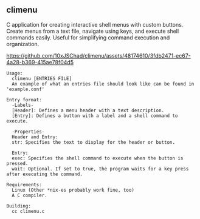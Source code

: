 ## climenu
C application for creating interactive shell menus with custom buttons. Create menus from a text file, navigate using keys, and execute shell commands easily. Useful for simplifying command execution and organization.


https://github.com/10xJSChad/climenu/assets/48174610/3fdb2471-ec67-4a28-b369-415ae78f04d5


```
Usage:
  climenu [ENTRIES FILE]
  An example of what an entries file should look like can be found in 'example.conf'

Entry format:
  -Labels-
  [Header]: Defines a menu header with a text description.
  [Entry]: Defines a button with a label and a shell command to execute.
  
  -Properties-
  Header and Entry:
  str: Specifies the text to display for the header or button.
  
  Entry:
  exec: Specifies the shell command to execute when the button is pressed.
  wait: Optional. If set to true, the program waits for a key press after executing the command.

```

```
Requirements:
  Linux (Other *nix-es probably work fine, too)
  A C compiler.

Building:
  cc climenu.c
```
